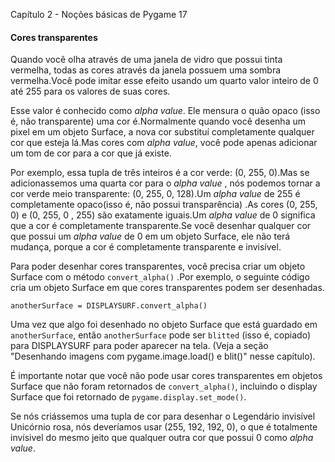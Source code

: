 Capítulo 2 - Noções básicas de Pygame 17

#### Cores transparentes

Quando você olha através de uma janela de vidro que possui tinta vermelha, todas as cores através da janela possuem uma sombra vermelha.Você pode imitar esse efeito usando um quarto valor inteiro de 0 até 255 para os valores de suas cores.

Esse valor é conhecido como *alpha value*. Ele mensura o quão opaco (isso é, não transparente) uma cor é.Normalmente quando você desenha um pixel em um objeto Surface, a nova cor substituí completamente qualquer cor que esteja lá.Mas cores com *alpha value*, você pode apenas adicionar um tom de cor
para a cor que já existe.

Por exemplo, essa tupla de três inteiros é a cor verde: (0, 255, 0).Mas se adicionassemos uma quarta cor para o *alpha value* , nós podemos tornar a cor verde meio transparente: (0, 255, 0, 128).Um *alpha value* de 255 é completamente opaco(isso é, não possui transparência) .As cores (0, 255, 0) e (0, 255, 0 , 255) são exatamente iguais.Um *alpha value* de 0 significa que a cor é completamente transparente.Se você desenhar qualquer cor que possui um *alpha value* de 0 em um objeto Surface, ele não terá mudança, porque a cor é completamente transparente e invisível.

Para poder desenhar cores transparentes, você precisa criar um objeto Surface com o método `convert_alpha()` .Por exemplo, o seguinte código cria um objeto Surface em que cores transparentes podem ser desenhadas.

	anotherSurface = DISPLAYSURF.convert_alpha()


Uma vez que algo foi desenhado no objeto Surface que está guardado em `anotherSurface`, então `anotherSurface` pode ser `blitted` (isso é, copiado) para DISPLAYSURF para poder aparecer na tela. (Veja a seção "Desenhando imagens com pygame.image.load() e blit()" nesse capítulo).

É  importante notar que você não pode usar cores transparentes em objetos Surface que não foram retornados de `convert_alpha()`, incluindo o display Surface que foi retornado de `pygame.display.set_mode()`.

Se nós criássemos  uma tupla de cor para desenhar o Legendário invisível Unicórnio rosa, nós deveríamos usar (255, 192, 192, 0), o que é totalmente  invísivel do mesmo jeito que qualquer outra cor que possui 0 como *alpha value*.
